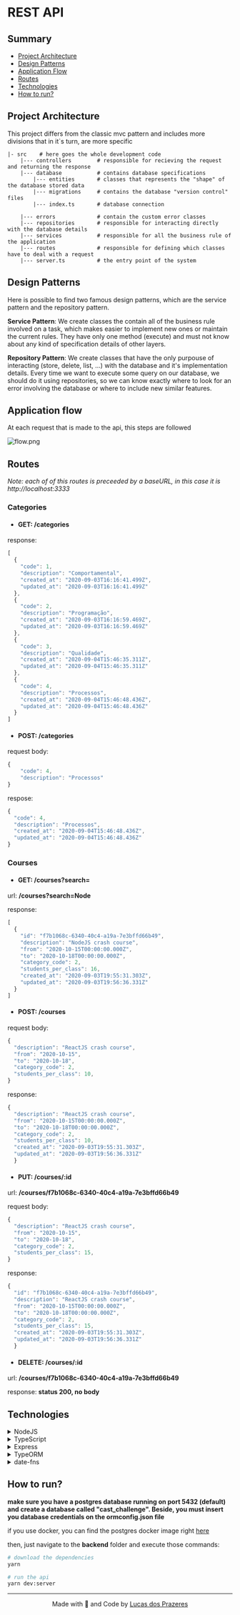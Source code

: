 # REST API

## Summary

- [Project Architecture](#Project-Architecture)
- [Design Patterns](#Design-Patterns)
- [Application Flow](#Application-Flow)
- [Routes](#Routes)
- [Technologies](#Technologies)
- [How to run?](#How-to-run)

## Project Architecture

This project differs from the classic mvc pattern and includes more divisions
that in it`s turn, are more specific

    |- src    # here goes the whole development code
        |--- controllers        # responsible for recieving the request and returning the response
        |--- database           # contains database specifications
            |--- entities       # classes that represents the "shape" of the database stored data
            |--- migrations     # contains the database "version control" files
            |--- index.ts       # database connection

        |--- errors             # contain the custom error classes
        |--- repositories       # responsible for interacting directly with the database details
        |--- services           # responsible for all the business rule of the application
        |--- routes             # responsible for defining which classes have to deal with a request
        |--- server.ts          # the entry point of the system

## Design Patterns

Here is possible to find two famous design patterns, which are the service pattern and
the repository pattern.

**Service Pattern**: We create classes the contain all of the business rule involved
on a task, which makes easier to implement new ones or maintain the current rules.
They have only one method (execute) and must not know about any kind of specification
details of other layers.

**Repository Pattern**: We create classes that have the only purpouse of interacting
(store, delete, list, ...) with the database and it's implementation details. Every time we
want to execute some query on our database, we should do it using repositories, so we can
know exactly where to look for an error involving the database or where to include new
similar features.

## Application flow

At each request that is made to the api, this steps are followed

![flow.png](../.github/backend-flow.png)

## Routes

*Note: each of of this routes is preceeded by a baseURL, in this case it is http://localhost:3333*

### Categories

- #### GET: /categories

response:
```js
[
  {
    "code": 1,
    "description": "Comportamental",
    "created_at": "2020-09-03T16:16:41.499Z",
    "updated_at": "2020-09-03T16:16:41.499Z"
  },
  {
    "code": 2,
    "description": "Programação",
    "created_at": "2020-09-03T16:16:59.469Z",
    "updated_at": "2020-09-03T16:16:59.469Z"
  },
  {
    "code": 3,
    "description": "Qualidade",
    "created_at": "2020-09-04T15:46:35.311Z",
    "updated_at": "2020-09-04T15:46:35.311Z"
  },
  {
    "code": 4,
    "description": "Processos",
    "created_at": "2020-09-04T15:46:48.436Z",
    "updated_at": "2020-09-04T15:46:48.436Z"
  }
]
```

- #### POST: /categories

request body:
```js
{
	"code": 4,
	"description": "Processos"
}
```

respose:
```js
{
  "code": 4,
  "description": "Processos",
  "created_at": "2020-09-04T15:46:48.436Z",
  "updated_at": "2020-09-04T15:46:48.436Z"
}
```

### Courses

- #### GET: /courses?search=

url: **/courses?search=Node**

response:

```js
[
  {
    "id": "f7b1068c-6340-40c4-a19a-7e3bffd66b49",
    "description": "NodeJS crash course",
    "from": "2020-10-15T00:00:00.000Z",
    "to": "2020-10-18T00:00:00.000Z",
    "category_code": 2,
    "students_per_class": 16,
    "created_at": "2020-09-03T19:55:31.303Z",
    "updated_at": "2020-09-03T19:56:36.331Z"
  }
]
```

- #### POST: /courses

request body:
```js
{
  "description": "ReactJS crash course",
  "from": "2020-10-15",
  "to": "2020-10-18",
  "category_code": 2,
  "students_per_class": 10,
}
```

response:

```js
{
  "description": "ReactJS crash course",
  "from": "2020-10-15T00:00:00.000Z",
  "to": "2020-10-18T00:00:00.000Z",
  "category_code": 2,
  "students_per_class": 10,
  "created_at": "2020-09-03T19:55:31.303Z",
  "updated_at": "2020-09-03T19:56:36.331Z"
  }
```

- #### PUT: /courses/:id

url: **/courses/f7b1068c-6340-40c4-a19a-7e3bffd66b49**

request body:
```js
{
  "description": "ReactJS crash course",
  "from": "2020-10-15",
  "to": "2020-10-18",
  "category_code": 2,
  "students_per_class": 15,
}
```

response:

```js
{
  "id": "f7b1068c-6340-40c4-a19a-7e3bffd66b49",
  "description": "ReactJS crash course",
  "from": "2020-10-15T00:00:00.000Z",
  "to": "2020-10-18T00:00:00.000Z",
  "category_code": 2,
  "students_per_class": 15,
  "created_at": "2020-09-03T19:55:31.303Z",
  "updated_at": "2020-09-03T19:56:36.331Z"
  }
```

- #### DELETE: /courses/:id

url: **/courses/f7b1068c-6340-40c4-a19a-7e3bffd66b49**

response: **status 200, no body**

## Technologies

<details>
<summary>NodeJS</summary>
<br>
This is the JavaScript asynchronous environment that allows us to create backend
applications using js. It has a really good perfomance and it`s easy to use.
</details>

<details>
<summary>TypeScript</summary>
<br>
One of the most famous JS supersets. TypeScript allows us to have much more control
of our development environment since we can define interfaces and types for the abstractions
used on our code, so we can know exactly all the params, properties or attributes of such elements.
</details>

<details>
<summary>Express</summary>
<br>
Express is a microframework that allows us to create web servers and defining it's routes
and middlewares in an really easy and fast way. Beside, it can be intregrated with a lot of
plugins and features that include security, validation, file upload and much more.

an example of a working web server created on express:

```js
  import express from 'express';

  const app = express();
  const port = 3333;

  app.listen(port, () => {
    console.log("I'm working!");
  })
```
</details>

<details>
<summary>TypeORM</summary>
<br>
It is responsible for the database management in the app. Since it is an ORM (Object-Relational Mapping) it is used to interact with the db implementations using abstractions and not query language.
TypeORM can make complex queries and relations look easier to understand and execute. However it's
trade-off is a performance loss, since it generates the queries by itself, which can be avoided
using the query builder integrated on it. That way we have more control of our queries.

storing a user on db via typeorm:

```js
  import { getRepository } from 'typeorm';
  import User from '../models/User';

  const repository = getRepository(User);

  const userData = {
    name: 'John Doe',
    email: 'johndoe@email.com',
  }

  repository.create(userData)
    .then(user => repository.save(user));
```
</details>

<details>
<summary>date-fns</summary>
<br>
date-fns is a js library for date-related operations. It has a set of usefull functions
for manipulating Date objects.
</details>

## How to run?

**make sure you have a postgres database running on port 5432 (default) and create a database called "cast_challenge". Beside, you must insert you database credentials on the ormconfig.json file**

if you use docker, you can find the postgres docker image right [here](https://hub.docker.com/_/postgres)

then, just navigate to the **backend** folder and execute those commands:

```bash
# download the dependencies
yarn

# run the api
yarn dev:server
```

***

<p align=center>
  Made with 💜 and Code by <a href="https://www.linkedin.com/in/lucas-prazeres/">Lucas dos Prazeres</a>
</p>
